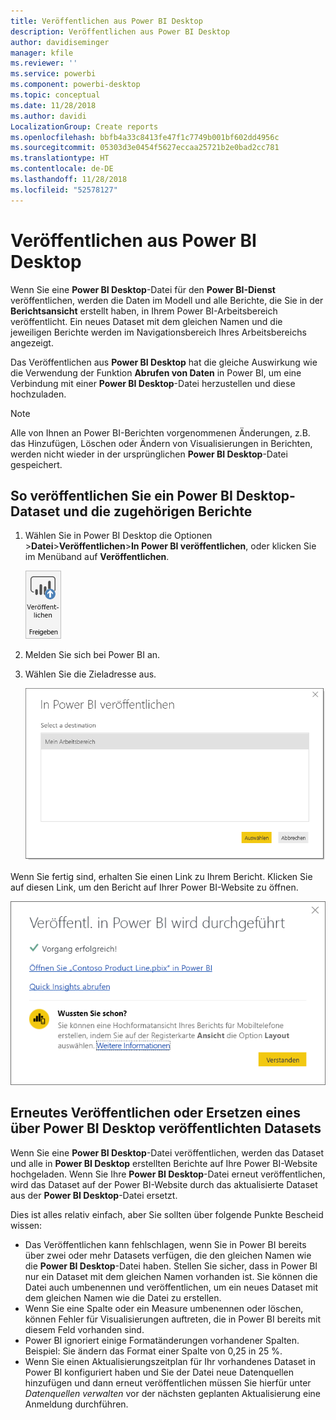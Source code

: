 ```yaml
---
title: Veröffentlichen aus Power BI Desktop
description: Veröffentlichen aus Power BI Desktop
author: davidiseminger
manager: kfile
ms.reviewer: ''
ms.service: powerbi
ms.component: powerbi-desktop
ms.topic: conceptual
ms.date: 11/28/2018
ms.author: davidi
LocalizationGroup: Create reports
ms.openlocfilehash: bbfb4a33c8413fe47f1c7749b001bf602dd4956c
ms.sourcegitcommit: 05303d3e0454f5627eccaa25721b2e0bad2cc781
ms.translationtype: HT
ms.contentlocale: de-DE
ms.lasthandoff: 11/28/2018
ms.locfileid: "52578127"
---
```

# <a name="publish-from-power-bi-desktop"></a>Veröffentlichen aus Power BI Desktop
Wenn Sie eine **Power BI Desktop**-Datei für den **Power BI-Dienst** veröffentlichen, werden die Daten im Modell und alle Berichte, die Sie in der **Berichtsansicht** erstellt haben, in Ihrem Power BI-Arbeitsbereich veröffentlicht. Ein neues Dataset mit dem gleichen Namen und die jeweiligen Berichte werden im Navigationsbereich Ihres Arbeitsbereichs angezeigt.

Das Veröffentlichen aus **Power BI Desktop** hat die gleiche Auswirkung wie die Verwendung der Funktion **Abrufen von Daten** in Power BI, um eine Verbindung mit einer **Power BI Desktop**-Datei herzustellen und diese hochzuladen.

> [!NOTE]
> Alle von Ihnen an Power BI-Berichten vorgenommenen Änderungen, z.B. das Hinzufügen, Löschen oder Ändern von Visualisierungen in Berichten, werden nicht wieder in der ursprünglichen **Power BI Desktop**-Datei gespeichert.
> 
> 

## <a name="to-publish-a-power-bi-desktop-dataset-and-reports"></a>So veröffentlichen Sie ein Power BI Desktop-Dataset und die zugehörigen Berichte
1. Wählen Sie in Power BI Desktop die Optionen \>**Datei**\>**Veröffentlichen**\>**In Power BI veröffentlichen**, oder klicken Sie im Menüband auf **Veröffentlichen**.  

   ![Schaltfläche „Veröffentlichen“](media/desktop-upload-desktop-files/pbid_publish_publishbutton.png)

2. Melden Sie sich bei Power BI an.
3. Wählen Sie die Zieladresse aus.

   ![Wählen Sie ein Veröffentlichungsziel aus.](media/desktop-upload-desktop-files/pbid_publish_select_destination.png)

Wenn Sie fertig sind, erhalten Sie einen Link zu Ihrem Bericht. Klicken Sie auf diesen Link, um den Bericht auf Ihrer Power BI-Website zu öffnen.

![Dialogfeld „Veröffentlichung erfolgreich“](media/desktop-upload-desktop-files/pbid_publish_success.png)

## <a name="re-publish-or-replace-a-dataset-published-from-power-bi-desktop"></a>Erneutes Veröffentlichen oder Ersetzen eines über Power BI Desktop veröffentlichten Datasets
Wenn Sie eine **Power BI Desktop**-Datei veröffentlichen, werden das Dataset und alle in **Power BI Desktop** erstellten Berichte auf Ihre Power BI-Website hochgeladen. Wenn Sie Ihre **Power BI Desktop**-Datei erneut veröffentlichen, wird das Dataset auf der Power BI-Website durch das aktualisierte Dataset aus der **Power BI Desktop**-Datei ersetzt.

Dies ist alles relativ einfach, aber Sie sollten über folgende Punkte Bescheid wissen:

* Das Veröffentlichen kann fehlschlagen, wenn Sie in Power BI bereits über zwei oder mehr Datasets verfügen, die den gleichen Namen wie die **Power BI Desktop**-Datei haben. Stellen Sie sicher, dass in Power BI nur ein Dataset mit dem gleichen Namen vorhanden ist. Sie können die Datei auch umbenennen und veröffentlichen, um ein neues Dataset mit dem gleichen Namen wie die Datei zu erstellen.
* Wenn Sie eine Spalte oder ein Measure umbenennen oder löschen, können Fehler für Visualisierungen auftreten, die in Power BI bereits mit diesem Feld vorhanden sind. 
* Power BI ignoriert einige Formatänderungen vorhandener Spalten. Beispiel: Sie ändern das Format einer Spalte von 0,25 in 25 %.
* Wenn Sie einen Aktualisierungszeitplan für Ihr vorhandenes Dataset in Power BI konfiguriert haben und Sie der Datei neue Datenquellen hinzufügen und dann erneut veröffentlichen müssen Sie hierfür unter *Datenquellen verwalten* vor der nächsten geplanten Aktualisierung eine Anmeldung durchführen.

